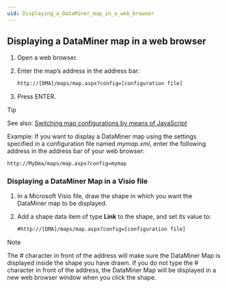```yaml
---
uid: Displaying_a_DataMiner_map_in_a_web_browser
---
```


## Displaying a DataMiner map in a web browser

1. Open a web browser.

2. Enter the map’s address in the address bar:

    ```txt
    http://[DMA]/maps/map.aspx?config=[configuration file]
    ```

3. Press ENTER.

> [!TIP]
> See also:
> [Switching map configurations by means of JavaScript](xref:Switching_map_configurations_by_means_of_JavaScript)

Example: If you want to display a DataMiner map using the settings specified in a configuration file named *mymap.xml*, enter the following address in the address bar of your web browser:

```txt
http://MyDma/maps/map.aspx?config=mymap
```

### Displaying a DataMiner Map in a Visio file

1. In a Microsoft Visio file, draw the shape in which you want the DataMiner map to be displayed.

2. Add a shape data item of type **Link** to the shape, and set its value to:

    ```txt
    #http://[DMA]/maps/map.aspx?config=[configuration file]
    ```

> [!NOTE]
> The # character in front of the address will make sure the DataMiner Map is displayed inside the shape you have drawn. If you do not type the # character in front of the address, the DataMiner Map will be displayed in a new web browser window when you click the shape.
>
